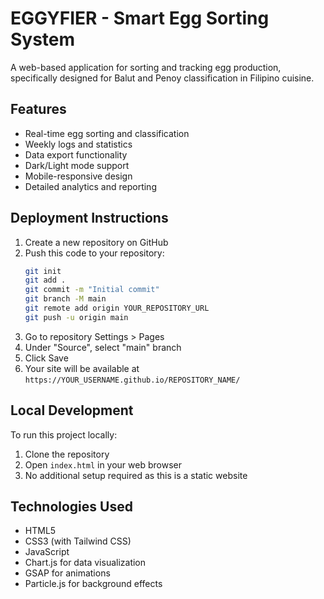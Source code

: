 # EGGYFIER - Smart Egg Sorting System

A web-based application for sorting and tracking egg production, specifically designed for Balut and Penoy classification in Filipino cuisine.

## Features

- Real-time egg sorting and classification
- Weekly logs and statistics
- Data export functionality
- Dark/Light mode support
- Mobile-responsive design
- Detailed analytics and reporting

## Deployment Instructions

1. Create a new repository on GitHub
2. Push this code to your repository:
   ```bash
   git init
   git add .
   git commit -m "Initial commit"
   git branch -M main
   git remote add origin YOUR_REPOSITORY_URL
   git push -u origin main
   ```
3. Go to repository Settings > Pages
4. Under "Source", select "main" branch
5. Click Save
6. Your site will be available at `https://YOUR_USERNAME.github.io/REPOSITORY_NAME/`

## Local Development

To run this project locally:
1. Clone the repository
2. Open `index.html` in your web browser
3. No additional setup required as this is a static website

## Technologies Used

- HTML5
- CSS3 (with Tailwind CSS)
- JavaScript
- Chart.js for data visualization
- GSAP for animations
- Particle.js for background effects 